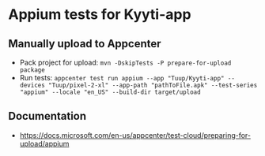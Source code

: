 # Appium tests for Kyyti-app

## Manually upload to Appcenter

* Pack project for upload: `mvn -DskipTests -P prepare-for-upload package`
* Run tests: `appcenter test run appium --app "Tuup/Kyyti-app" --devices "Tuup/pixel-2-xl" --app-path "pathToFile.apk" --test-series "appium" --locale "en_US" --build-dir target/upload`

## Documentation

* https://docs.microsoft.com/en-us/appcenter/test-cloud/preparing-for-upload/appium
